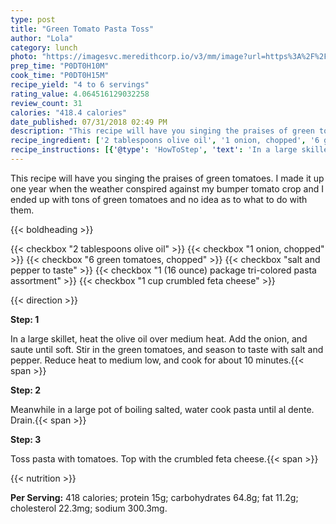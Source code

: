```yaml
---
type: post
title: "Green Tomato Pasta Toss"
author: "Lola"
category: lunch
photo: "https://imagesvc.meredithcorp.io/v3/mm/image?url=https%3A%2F%2Fimages.media-allrecipes.com%2Fuserphotos%2F4067042.jpg"
prep_time: "P0DT0H10M"
cook_time: "P0DT0H15M"
recipe_yield: "4 to 6 servings"
rating_value: 4.064516129032258
review_count: 31
calories: "418.4 calories"
date_published: 07/31/2018 02:49 PM
description: "This recipe will have you singing the praises of green tomatoes. I made it up one year when the weather conspired against my bumper tomato crop and I ended up with tons of green tomatoes and no idea as to what to do with them."
recipe_ingredient: ['2 tablespoons olive oil', '1 onion, chopped', '6 green tomatoes, chopped', 'salt and pepper to taste', '1 (16 ounce) package tri-colored pasta assortment', '1 cup crumbled feta cheese']
recipe_instructions: [{'@type': 'HowToStep', 'text': 'In a large skillet, heat the olive oil over medium heat. Add the onion, and saute until soft. Stir in the green tomatoes, and season to taste with salt and pepper. Reduce heat to medium low, and cook for about 10 minutes.\n'}, {'@type': 'HowToStep', 'text': 'Meanwhile in a large pot of boiling salted, water cook pasta until al dente. Drain.\n'}, {'@type': 'HowToStep', 'text': 'Toss pasta with tomatoes. Top with the crumbled feta cheese.\n'}]
---
```


This recipe will have you singing the praises of green tomatoes. I made it up one year when the weather conspired against my bumper tomato crop and I ended up with tons of green tomatoes and no idea as to what to do with them. 

{{< boldheading >}}

{{< checkbox "2 tablespoons olive oil" >}}
{{< checkbox "1  onion, chopped" >}}
{{< checkbox "6  green tomatoes, chopped" >}}
{{< checkbox "salt and pepper to taste" >}}
{{< checkbox "1 (16 ounce) package tri-colored pasta assortment" >}}
{{< checkbox "1 cup crumbled feta cheese" >}}


{{< direction >}}

**Step: 1**

In a large skillet, heat the olive oil over medium heat. Add the onion, and saute until soft. Stir in the green tomatoes, and season to taste with salt and pepper. Reduce heat to medium low, and cook for about 10 minutes.{{< span >}}

**Step: 2**

Meanwhile in a large pot of boiling salted, water cook pasta until al dente. Drain.{{< span >}}

**Step: 3**

Toss pasta with tomatoes. Top with the crumbled feta cheese.{{< span >}}

{{< nutrition >}}

**Per Serving:** 418 calories; protein 15g; carbohydrates 64.8g; fat 11.2g; cholesterol 22.3mg; sodium 300.3mg.